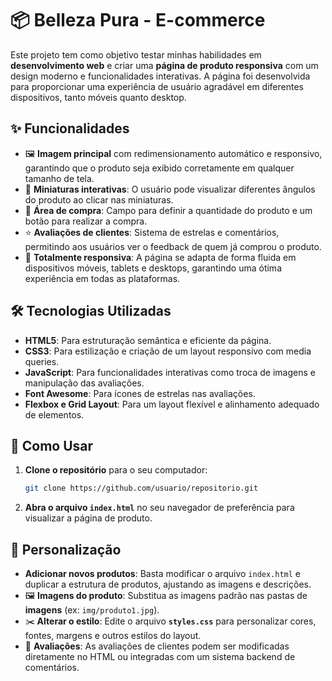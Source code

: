 # 📦 Belleza Pura - E-commerce

Este projeto tem como objetivo testar minhas habilidades em **desenvolvimento web** e criar uma **página de produto responsiva** com um design moderno e funcionalidades interativas. A página foi desenvolvida para proporcionar uma experiência de usuário agradável em diferentes dispositivos, tanto móveis quanto desktop.

## ✨ Funcionalidades

- 🖼️ **Imagem principal** com redimensionamento automático e responsivo, garantindo que o produto seja exibido corretamente em qualquer tamanho de tela.
- 🔄 **Miniaturas interativas**: O usuário pode visualizar diferentes ângulos do produto ao clicar nas miniaturas.
- 🛒 **Área de compra**: Campo para definir a quantidade do produto e um botão para realizar a compra.
- ⭐ **Avaliações de clientes**: Sistema de estrelas e comentários, permitindo aos usuários ver o feedback de quem já comprou o produto.
- 📱 **Totalmente responsiva**: A página se adapta de forma fluida em dispositivos móveis, tablets e desktops, garantindo uma ótima experiência em todas as plataformas.

## 🛠️ Tecnologias Utilizadas

- **HTML5**: Para estruturação semântica e eficiente da página.
- **CSS3**: Para estilização e criação de um layout responsivo com media queries.
- **JavaScript**: Para funcionalidades interativas como troca de imagens e manipulação das avaliações.
- **Font Awesome**: Para ícones de estrelas nas avaliações.
- **Flexbox e Grid Layout**: Para um layout flexível e alinhamento adequado de elementos.

## 📝 Como Usar

1. **Clone o repositório** para o seu computador:

    ```bash
    git clone https://github.com/usuario/repositorio.git
    ```

2. **Abra o arquivo `index.html`** no seu navegador de preferência para visualizar a página de produto.

## 🎨 Personalização

- **Adicionar novos produtos**: Basta modificar o arquivo `index.html` e duplicar a estrutura de produtos, ajustando as imagens e descrições.
- 🖼️ **Imagens do produto**: Substitua as imagens padrão nas pastas de **imagens** (ex: `img/produto1.jpg`).
- ✂️ **Alterar o estilo**: Edite o arquivo **`styles.css`** para personalizar cores, fontes, margens e outros estilos do layout.
- 💬 **Avaliações**: As avaliações de clientes podem ser modificadas diretamente no HTML ou integradas com um sistema backend de comentários.
